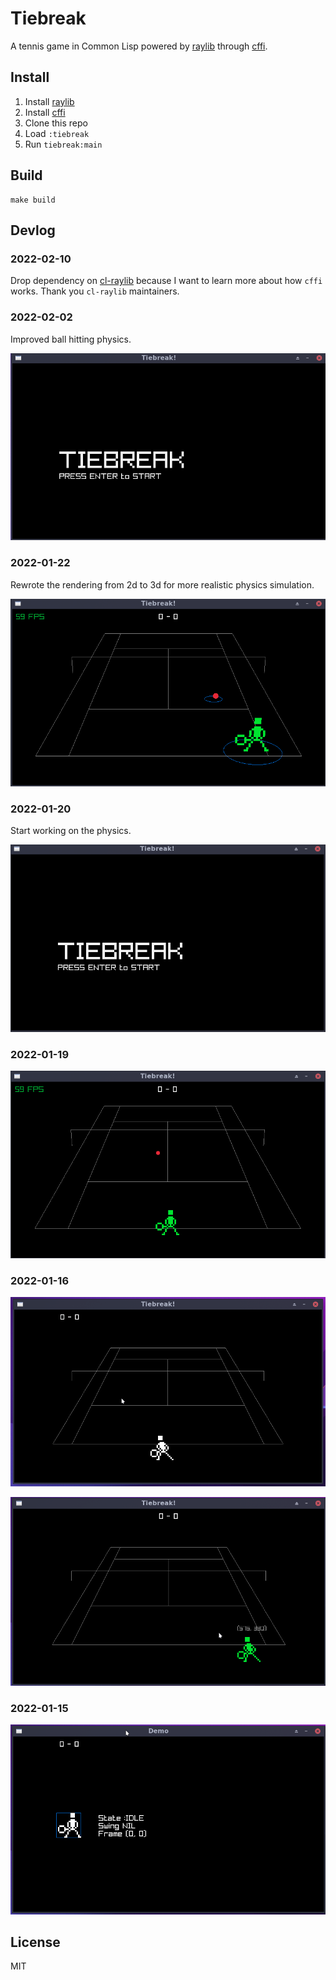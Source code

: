 # Tiebreak

A tennis game in Common Lisp powered by [raylib][1] through [cffi][3].

## Install

1. Install [raylib][1]
2. Install [cffi][3]
1. Clone this repo
1. Load `:tiebreak`
1. Run `tiebreak:main`

## Build

```
make build
```

## Devlog

### 2022-02-10

Drop dependency on [cl-raylib][2] because I want to learn more about how `cffi`
works.  Thank you `cl-raylib` maintainers.

### 2022-02-02

Improved ball hitting physics.

![Animated tennis ball bouncing around the court and the player hit the ball several times](devlog/tiebreak-7-physics.gif)

### 2022-01-22

Rewrote the rendering from 2d to 3d for more realistic physics simulation.

![The court and player on a court in the 3D space](devlog/tiebreak-6-3d.gif)

### 2022-01-20

Start working on the physics.

![A tennis ball dropping from the sky then disappeared below the bottom edge of the window](devlog/tiebreak-5-ball-drop.gif)

### 2022-01-19

![Animatd tennis player sprite with a hitbox indicating the collision zone](devlog/tiebreak-4-hitbox.gif)

### 2022-01-16

![Animated tennis player sprite with rudimentary court](devlog/tiebreak-2-court.gif)

![Animated tennis player swinging the racket on the forehand side and the backhand side](devlog/tiebreak-3-fh-bh-swings.gif)

### 2022-01-15

![Animated tennis player sprite swinging its racket](devlog/tiebreak-1-swing.gif)

## License

MIT

[1]: https://www.raylib.com/
[2]: https://github.com/longlene/cl-raylib
[3]: https://github.com/cffi/cffi
